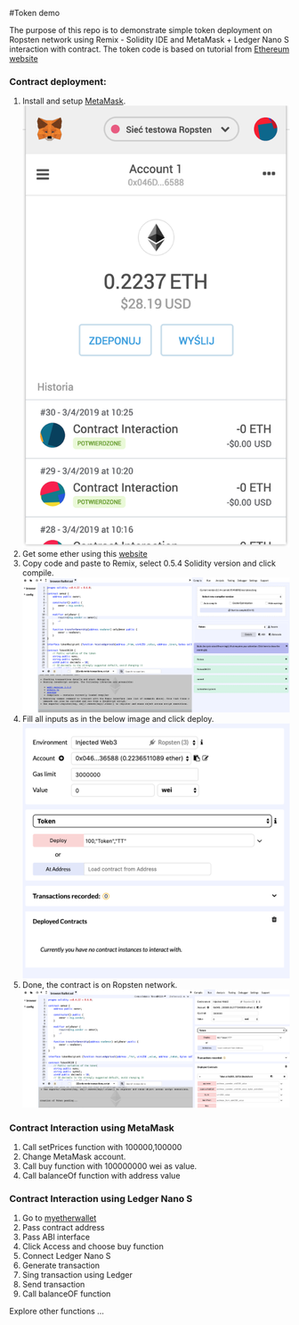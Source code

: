 #Token demo

The purpose of this repo is to demonstrate simple token deployment on Ropsten network using Remix - Solidity IDE 
and MetaMask + Ledger Nano S interaction with contract. 
The token code is based on tutorial from [Ethereum website](https://www.ethereum.org/token)


### Contract deployment:

1. Install and setup [MetaMask](https://metamask.io/).
![Alt text](img/metamask_1.png?raw=true)
2. Get some ether using this [website](https://faucet.ropsten.be/) 
3. Copy code and paste to Remix, select 0.5.4 Solidity version and click compile.
![Alt text](img/remix_1.png?raw=true)
4. Fill all inputs as in the below image and click deploy.
![Alt text](img/remix_2.png?raw=true)
5. Done, the contract is on Ropsten network.
![Alt text](img/remix_3.png?raw=true)


### Contract Interaction using MetaMask

1. Call setPrices function with 100000,100000
2. Change MetaMask account.
3. Call buy function with 100000000 wei as value.
4. Call balanceOf function with address value

### Contract Interaction using Ledger Nano S

1. Go to [myetherwallet](https://vintage.myetherwallet.com/#contracts) 
2. Pass contract address
3. Pass ABI interface
4. Click Access and choose buy function 
5. Connect Ledger Nano S
6. Generate transaction
7. Sing transaction using Ledger
8. Send transaction 
9. Call balanceOF function   

Explore other functions ... 
